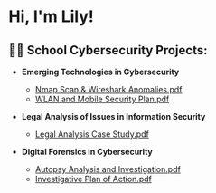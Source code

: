 <h1>Hi, I'm Lily! 

<h2>👩‍💻 School Cybersecurity Projects:</h2>

- <b>Emerging Technologies in Cybersecurity</b>
  - [Nmap Scan & Wireshark Anomalies.pdf](https://github.com/user-attachments/files/18542899/Nmap.Scan.Wireshark.Anomalies.pdf)
  - [WLAN and Mobile Security Plan.pdf](https://github.com/user-attachments/files/18542968/WLAN.and.Mobile.Security.Plan.pdf)

- <b>Legal Analysis of Issues in Information Security</b>
  - [Legal Analysis Case Study.pdf](https://github.com/user-attachments/files/18542900/Legal.Analysis.Case.Study.pdf)
- <b>Digital Forensics in Cybersecurity</b>
  - [Autopsy Analysis and Investigation.pdf](https://github.com/user-attachments/files/18542904/Autopsy.Analysis.and.Investigation.pdf)
  - [Investigative Plan of Action.pdf](https://github.com/user-attachments/files/18542906/Investigative.Plan.of.Action.pdf)
